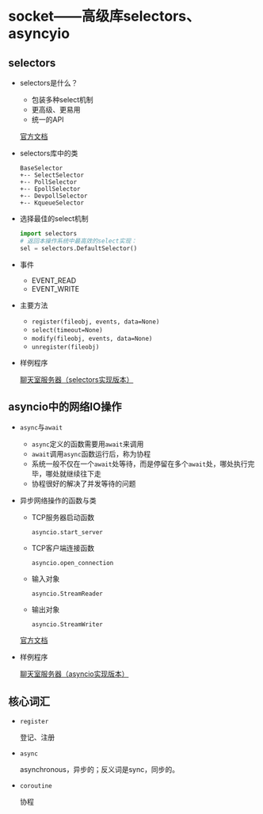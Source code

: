 # socket——高级库selectors、asyncyio

## selectors

- selectors是什么？
    - 包装多种select机制
    - 更高级、更易用
    - 统一的API

    [官方文档](https://docs.python.org/3/library/selectors.html)

- selectors库中的类

    ```
    BaseSelector
    +-- SelectSelector
    +-- PollSelector
    +-- EpollSelector
    +-- DevpollSelector
    +-- KqueueSelector
    ```

- 选择最佳的select机制

    ```python
    import selectors
    # 返回本操作系统中最高效的select实现：
    sel = selectors.DefaultSelector()
    ```

- 事件
    + EVENT_READ
    + EVENT_WRITE

- 主要方法
    + `register(fileobj, events, data=None)`
    + `select(timeout=None)`
    + `modify(fileobj, events, data=None)`
    + `unregister(fileobj)`

- 样例程序

  [聊天室服务器（selectors实现版本）](programs/ChatroomServer_selectors.py)

## asyncio中的网络IO操作

- `async`与`await`
    + `async`定义的函数需要用`await`来调用
    + `await`调用`async`函数运行后，称为协程
    + 系统一般不仅在一个`await`处等待，而是停留在多个`await`处，哪处执行完毕，哪处就继续往下走
    + 协程很好的解决了并发等待的问题

- 异步网络操作的函数与类
    + TCP服务器启动函数

      `asyncio.start_server`

    + TCP客户端连接函数

      `asyncio.open_connection`

    + 输入对象

      `asyncio.StreamReader`

    + 输出对象

      `asyncio.StreamWriter`

    [官方文档](https://docs.python.org/3/library/asyncio-stream.html)

- 样例程序

  [聊天室服务器（asyncio实现版本）](programs/ChatroomServer_asyncio.py)

## 核心词汇

- `register`

  登记、注册

- `async`

  asynchronous，异步的；反义词是sync，同步的。

- `coroutine`

  协程